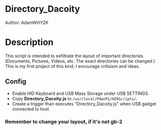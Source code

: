 # Directory_Dacoity

Author: AdamWHY2K

# Description
This script is intended to exfiltrate the layout of important directories (Documents, Pictures, Videos, etc. The exact directories can be changed.)
This is my first project of this kind, I encourage critisism and ideas.

## Config

* Enable HID Keyboard and USB Mass Storage under USB SETTINGS.
* Copy **Directory_Dacoity.js** to ```/usr/local/P4wnP1/HIDScripts/```.
* Create a trigger than executes "Directory_Dacoity.js" when USB gadget connected to host.

### Remember to change your layout, if it's not gb-2
